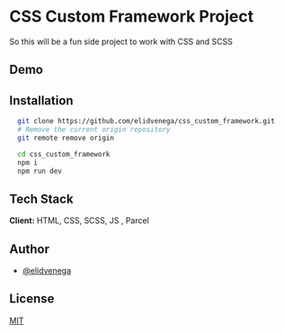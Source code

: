 # CSS Custom Framework Project

So this will be a fun side project to work with CSS and SCSS

## Demo


## Installation

```bash
  git clone https://github.com/elidvenega/css_custom_framework.git
  # Remove the current origin repository
  git remote remove origin
```

```bash
  cd css_custom_framework
  npm i
  npm run dev
```

## Tech Stack

**Client:** HTML, CSS, SCSS, JS , Parcel

## Author

- [@elidvenega](https://www.github.com/elidvenega)

## License

[MIT](https://choosealicense.com/licenses/mit/)
